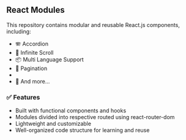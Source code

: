 ## React Modules

This repository contains modular and reusable React.js components, including:

- 🪗 Accordion
- 🔄 Infinite Scroll
- 📦 Multi Language Support
- 🔁 Pagination
- 
- 🚀 And more...

### ✅ Features
- Built with functional components and hooks
- Modules divided into respective routed using react-router-dom
- Lightweight and customizable
- Well-organized code structure for learning and reuse
